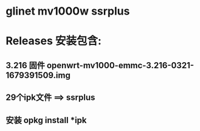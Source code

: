 # glinet mv1000w ssrplus
# Releases 安装包含:
## 3.216 固件 openwrt-mv1000-emmc-3.216-0321-1679391509.img
## 29个ipk文件 ==> ssrplus
## 安装 opkg install *ipk

